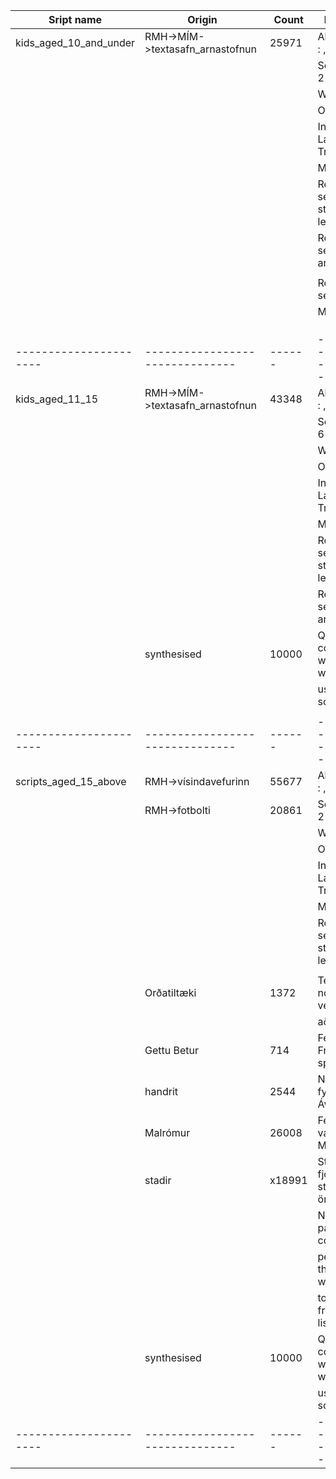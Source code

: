 |Sript name            |Origin                         |Count |Discription-H2                                  |
|----------------------|-------------------------------|------|------------------------------------------------|
|kids_aged_10_and_under|RMH->MÍM->textasafn_arnastofnun|25971 |Allowed symbals: : , ! ? -                      |
|                      |					           |      |Sentence length: 2-5                            |
|                      |			                   |      |Word max: 8                                     |
|                      |                               |      |Only BIN: True                                  |
|                      |                               |      |Inappropriate Language filter: True             |
|                      |                               |      |Manual edit:                                    |
|                      |                               |      |Removed sentences that start with a small letter|
|                      |                               |      |Removed sentenced that are all caps             |
|                      |                               |      |                                                |
|                      |                               |      |Removed the sentences: 	                       |
|                      |                               |      |Mígur yfir hana.                                |
|                      |                               |      |                                                |
|                      |                               |      |                                                |
|                      |                               |      |                                                |
|----------------------|-------------------------------|------|------------------------------------------------|
|kids_aged_11_15       |RMH->MÍM->textasafn_arnastofnun|43348 |Allowed symbals: : , ! ? -                      |
|                      |					           |      |Sentence length: 6-10                           |
|                      |			                   |      |Word max: 1                                     |
|                      |                               |      |Only BIN: True                                  |
|                      |                               |      |Inappropriate Language filter: True             |
|                      |                               |      |Manual edit:                                    |
|                      |                               |      |Removed sentences that start with a small letter|
|                      |                               |      |Removed sentenced that are all caps             |
|                      |synthesised                    |10000 |Question and commands that where created with   |
|                      |                               |      |using a Python scripts.                         |
|                      |                               |      |                                                |
|----------------------|-------------------------------|------|------------------------------------------------|
|scripts_aged_15_above |RMH->vísindavefurinn           |55677 |Allowed symbals: : , ! ? -                      |
|                      |RMH->fotbolti                  |20861 |Sentence length: 2-15                           |
|                      |                               |      |Word max: 35                                    |
|                      |                               |      |Only BIN: True                                  |
|                      |                               |      |Inappropriate Language filter: True             |
|                      |                               |      |Manual edit:                                    |
|                      |                               |      |Removed sentences that start with a small letter|
|                      |                               |      |                                                |
|                      |Orðatiltæki                    |1372  |Tekið saman af nokkrum opnum vefheimildum       |
|                      |                               |      |aðallega ms.is                                  |
|                      |Gettu Betur                    |714   |Fengið frá Ingileif Friðriks spurnigarhöfundi   |
|                      |handrit                        |2544  |Nokkur handrit fyrir leikrit m.a. Ávaxtakrafn   |
|                      |Malrómur                       |26008 |Fengið frá Atla, var notað við Málrómssöfunina? |
|                      |stadir		                   |x18991|Strengir með fjórum staðarheitum eða örnefnum   |
|                      |                               |      |Note: After geting passionate comments from 	   |
|					   |							   |	  |people reading the "stadar heiti" we decided    |
|					   |				               |	  |to remove them from the reading list.           |
|                      |synthesised                    |10000 |Question and commands that where created with   |
|                      |                               |      |using a Python scripts.                         |
|----------------------|-------------------------------|------|------------------------------------------------|